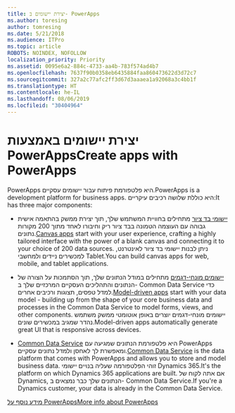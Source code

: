 ```yaml
---
title: יצירת יישומים ב- PowerApps
ms.author: toresing
author: tomresing
ms.date: 5/21/2018
ms.audience: ITPro
ms.topic: article
ROBOTS: NOINDEX, NOFOLLOW
localization_priority: Priority
ms.assetid: 0095e6a2-884c-4733-aa4b-783f574ad4b7
ms.openlocfilehash: 7637f90b0358eb6435884faa860473622d3d72c7
ms.sourcegitcommit: 327a2c77afc2ff3d67d3aaaea1a92068a3c4bb1f
ms.translationtype: HT
ms.contentlocale: he-IL
ms.lasthandoff: 08/06/2019
ms.locfileid: "30404964"
---
```

# <a name="create-apps-with-powerapps"></a><span data-ttu-id="63d61-102">יצירת יישומים באמצעות PowerApps</span><span class="sxs-lookup"><span data-stu-id="63d61-102">Create apps with PowerApps</span></span>

<span data-ttu-id="63d61-103">PowerApps היא פלטפורמת פיתוח עבור יישומים עסקיים.</span><span class="sxs-lookup"><span data-stu-id="63d61-103">PowerApps is a development platform for business apps.</span></span> <span data-ttu-id="63d61-104">היא כוללת שלושה רכיבים עיקריים:</span><span class="sxs-lookup"><span data-stu-id="63d61-104">It has three major components:</span></span> 
  
- <span data-ttu-id="63d61-105">[יישומי בד ציור](https://go.microsoft.com/fwlink/?linkid=874495) מתחילים בחוויית המשתמש שלך, תוך יצירת ממשק בהתאמה אישית גבוהה עם העוצמה הטמונה בבד ציור ריק וחיבורו לאחד מתוך 200 מקורות נתונים.</span><span class="sxs-lookup"><span data-stu-id="63d61-105">[Canvas apps](https://go.microsoft.com/fwlink/?linkid=874495) start with your user experience, crafting a highly tailored interface with the power of a blank canvas and connecting it to your choice of 200 data sources.</span></span> <span data-ttu-id="63d61-106">ניתן לבנות יישומי בד ציור לאינטרנט, למכשירים ניידים ולמחשבי Tablet.</span><span class="sxs-lookup"><span data-stu-id="63d61-106">You can build canvas apps for web, mobile, and tablet applications.</span></span> 
    
- <span data-ttu-id="63d61-107">[יישומים מונחי-דגמים](https://go.microsoft.com/fwlink/?linkid=874496) מתחילים במודל הנתונים שלך, תוך הסתמכות על הצורה של הנתונים והתהליכים העסקיים המרכזיים שלך ב- Common Data Service כדי למדל טפסים, תצוגות ורכיבים אחרים.</span><span class="sxs-lookup"><span data-stu-id="63d61-107">[Model-driven apps](https://go.microsoft.com/fwlink/?linkid=874496) start with your data model - building up from the shape of your core business data and processes in the Common Data Service to model forms, views, and other components.</span></span> <span data-ttu-id="63d61-108">יישומים מונחי-דגמים יוצרים באופן אוטומטי ממשק משתמש נהדר שמגיב במכשירים שונים.</span><span class="sxs-lookup"><span data-stu-id="63d61-108">Model-driven apps automatically generate great UI that is responsive across devices.</span></span> 
    
- <span data-ttu-id="63d61-109">[Common Data Service](https://go.microsoft.com/fwlink/?linkid=874497) היא פלטפורמת הנתונים שמגיעה עם PowerApps ומאפשרת לך לאחסן ולמדל נתונים עסקיים.</span><span class="sxs-lookup"><span data-stu-id="63d61-109">[Common Data Service](https://go.microsoft.com/fwlink/?linkid=874497) is the data platform that comes with PowerApps and allows you to store and model business data.</span></span> <span data-ttu-id="63d61-110">זוהי הפלטפורמה שעליה בנויים יישומי Dynamics 365.</span><span class="sxs-lookup"><span data-stu-id="63d61-110">It's the platform on which Dynamics 365 applications are built.</span></span> <span data-ttu-id="63d61-111">אם אתה לקוח של Dynamics, הנתונים שלך כבר נמצאים ב- Common Data Service.</span><span class="sxs-lookup"><span data-stu-id="63d61-111">If you're a Dynamics customer, your data is already in the Common Data Service.</span></span> 
    
[<span data-ttu-id="63d61-112">מידע נוסף על PowerApps</span><span class="sxs-lookup"><span data-stu-id="63d61-112">More info about PowerApps</span></span>](https://go.microsoft.com/fwlink/?linkid=874498)
  

